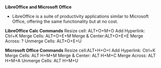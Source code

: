 **LibreOffice and Microsoft Office**

- LibreOffice is a suite of productivity applications similar to Microsoft Office, offering the same functionality but at no cost.

**LibreOffice Calc Commands**
Resize cell: ALT+O+M+O
Add Hyperlink: Ctrl+K
Merge Cells: ALT+O+E+M
Merge & Center:ALT+O+E+E
Merge Across: ?
Unmerge Cells: ALT+O+E+U



**Microsoft Office Commands**
Resize cell:ALT+H+O+I
Add Hyperlink: Ctrl+K
Merge Cells: ALT H+M+M
Merge & Center: ALT H+M+C
Merge Across: ALT H+M+A
Unmerge Cells: ALT H+M+U